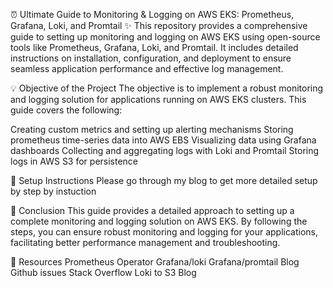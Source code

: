 ⏰ Ultimate Guide to Monitoring & Logging on AWS EKS: Prometheus, Grafana, Loki, and Promtail
✨ This repository provides a comprehensive guide to setting up monitoring and logging on AWS EKS using open-source tools like Prometheus, Grafana, Loki, and Promtail. It includes detailed instructions on installation, configuration, and deployment to ensure seamless application performance and effective log management.

💡 Objective of the Project
The objective is to implement a robust monitoring and logging solution for applications running on AWS EKS clusters. This guide covers the following:

Creating custom metrics and setting up alerting mechanisms
Storing prometheus time-series data into AWS EBS
Visualizing data using Grafana dashboards
Collecting and aggregating logs with Loki and Promtail
Storing logs in AWS S3 for persistence

🚀 Setup Instructions
Please go through my blog to get more detailed setup by step by instuction

🙌 Conclusion
This guide provides a detailed approach to setting up a complete monitoring and logging solution on AWS EKS. By following the steps, you can ensure robust monitoring and logging for your applications, facilitating better performance management and troubleshooting.

🎒 Resources
Prometheus Operator
Grafana/loki
Grafana/promtail
Blog
Github issues
Stack Overflow
Loki to S3
Blog
